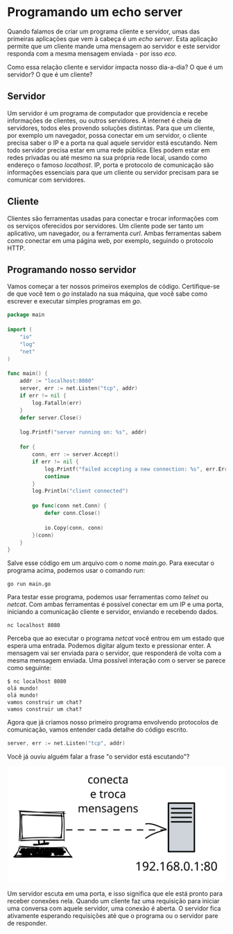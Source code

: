 # Programando um echo server

Quando falamos de criar um programa cliente e servidor, umas das primeiras aplicações que vem à cabeça é um _echo server_. Esta aplicação permite que um cliente mande uma mensagem ao servidor e este servidor responda com a mesma mensagem enviada - por isso _eco_.

Como essa relação cliente e servidor impacta nosso dia-a-dia? O que é um servidor? O que é um cliente?

## Servidor

Um servidor é um programa de computador que providencia e recebe informações de clientes, ou outros servidores. A internet é cheia de servidores, todos eles provendo soluções distintas. Para que um cliente, por exemplo um navegador, possa conectar em um servidor, o cliente precisa saber o IP e a porta na qual aquele servidor está escutando. Nem todo servidor precisa estar em uma rede pública. Eles podem estar em redes privadas ou até mesmo na sua própria rede local, usando como endereço o famoso _localhost_. IP, porta e protocolo de comunicação são informações essenciais para que um cliente ou servidor precisam para se comunicar com servidores.

## Cliente

Clientes são ferramentas usadas para conectar e trocar informações com os serviços oferecidos por servidores. Um cliente pode ser tanto um aplicativo, um navegador, ou a ferramenta _curl_. Ambas ferramentas sabem como conectar em uma página web, por exemplo, seguindo o protocolo HTTP.

## Programando nosso servidor

Vamos começar a ter nossos primeiros exemplos de código. Certifique-se de que você tem o _go_ instalado na sua máquina, que você sabe como escrever e executar simples programas em _go_.

```go
package main

import (
    "io"
    "log"
    "net"
)

func main() {
    addr := "localhost:8080"
    server, err := net.Listen("tcp", addr)
    if err != nil {
        log.Fatalln(err)
    }
    defer server.Close()

    log.Printf("server running on: %s", addr)

    for {
        conn, err := server.Accept()
        if err != nil {
            log.Printf("failed accepting a new connection: %s", err.Error())
            continue
        }
        log.Println("client connected")

        go func(conn net.Conn) {
            defer conn.Close()

            io.Copy(conn, conn)
        }(conn)
    }
}
```

Salve esse código em um arquivo com o nome _main.go_. Para executar o programa acima, podemos usar o comando _run_:

```console
go run main.go
```

Para testar esse programa, podemos usar ferramentas como _telnet_ ou _netcat_.
Com ambas ferramentas é possível conectar em um IP e uma porta, iniciando a comunicação cliente e servidor, enviando e recebendo dados.

```console
nc localhost 8080
```

Perceba que ao executar o programa _netcat_ você entrou em um estado que espera uma entrada. Podemos digitar algum texto e pressionar enter. A mensagem vai ser enviada para o servidor, que responderá de volta com a mesma mensagem enviada. Uma possível interação com o server se parece como seguinte:

```console
$ nc localhost 8080
olá mundo!
olá mundo!
vamos construir um chat?
vamos construir um chat?
```

Agora que já criamos nosso primeiro programa envolvendo protocolos de comunicação, vamos entender cada detalhe do código escrito.

```go
server, err := net.Listen("tcp", addr)
```

Você já ouviu alguém falar a frase "o servidor está escutando"?

<img alt="Cliente conectando em um servidor" src="img/client_server.svg" />

Um servidor escuta em uma porta, e isso significa que ele está pronto para receber conexões nela. Quando um cliente faz uma requisição para iniciar uma conversa com aquele servidor, uma conexão é aberta. O servidor fica ativamente esperando requisições até que o programa ou o servidor pare de responder.
